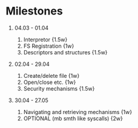 # Milestones
1. 04.03 - 01.04
   1. Interpretor {1.5w}
   2. FS Registration {1w}
   3. Descriptors and structures {1.5w}

2. 02.04 - 29.04
   1. Create/delete file {1w}
   2. Open/close etc. {1w}
   3. Security mechanisms {1.5w}

3. 30.04 - 27.05
   1. Navigating and retrieving mechanisms {1w}
   2. OPTIONAL (mb smth like syscalls) {2w}
   